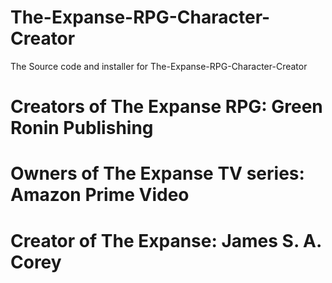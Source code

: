 # The-Expanse-RPG-Character-Creator
 The Source code and installer for The-Expanse-RPG-Character-Creator
# Creators of The Expanse RPG: Green Ronin Publishing
# Owners of The Expanse TV series: Amazon Prime Video
# Creator of The Expanse: James S. A. Corey
